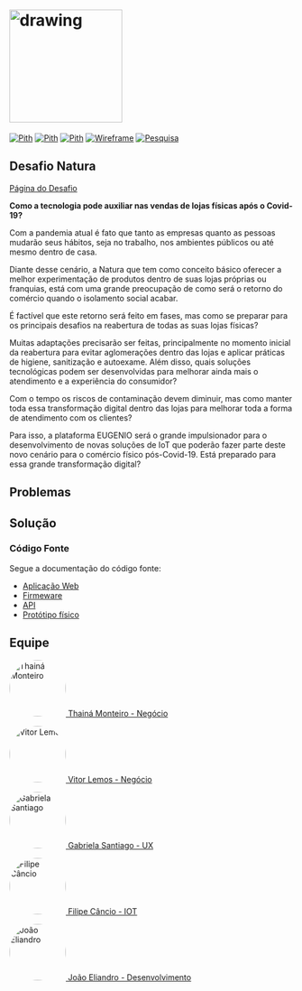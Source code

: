 # <img src="https://www.eugeniochallengehub.io/wp-content/themes/challengehub/img/logo.png" alt="drawing" width="200"/>

[![Pith](https://img.shields.io/badge/pitch-video-media?colorA=ef5350&colorB=d32f2f&style=for-the-badge)](https://github.com/filipecancio/eugenio-challenge)
[![Pith](https://img.shields.io/badge/demo-video-media?colorA=ef5350&colorB=d32f2f&style=for-the-badge)](https://github.com/filipecancio/eugenio-challenge)
[![Pith](https://img.shields.io/badge/pitch-ppt-media?colorA=e9a62a&colorB=e28800&style=for-the-badge)](https://docs.google.com/presentation/d/1QJ209s56Z7jyDzCSVrqD3MBGxHJJTT-_kZ6-s4bfNzA/edit?usp=sharing)
[![Wireframe](https://img.shields.io/badge/wireframe-figma-media?colorA=636363&colorB=3f3f3f&style=for-the-badge)](https://github.com/filipecancio/eugenio-challenge)
[![Pesquisa](https://img.shields.io/badge/pesquisa-notion-media?colorA=636363&colorB=3f3f3f&style=for-the-badge)](https://www.notion.so/Eugenio-Challenge-1c4565855d2740d08456ff7db085fcce)


## Desafio Natura
[Página do Desafio](https://www.eugeniochallengehub.io/)

**Como a tecnologia pode auxiliar nas vendas de lojas físicas após o Covid-19?**

Com a pandemia atual é fato que tanto as empresas quanto as pessoas mudarão seus hábitos, seja no trabalho, nos ambientes públicos ou até mesmo dentro de casa.

Diante desse cenário, a Natura que tem como conceito básico oferecer a melhor experimentação de produtos dentro de suas lojas próprias ou franquias, está com uma grande preocupação de como será o retorno do comércio quando o isolamento social acabar.

É factível que este retorno será feito em fases, mas como se preparar para os principais desafios na reabertura de todas as suas lojas físicas?

Muitas adaptações precisarão ser feitas, principalmente no momento inicial da reabertura para evitar aglomerações dentro das lojas e aplicar práticas de higiene, sanitização e autoexame. Além disso, quais soluções tecnológicas podem ser desenvolvidas para melhorar ainda mais o atendimento e a experiência do consumidor?

Com o tempo os riscos de contaminação devem diminuir, mas como manter toda essa transformação digital dentro das lojas para melhorar toda a forma de atendimento com os clientes?

Para isso, a plataforma EUGENIO será o grande impulsionador para o desenvolvimento de novas soluções de IoT que poderão fazer parte deste novo cenário para o comércio físico pós-Covid-19. Está preparado para essa grande transformação digital?

## Problemas

## Solução

### Código Fonte
Segue a documentação do código fonte:
- [Aplicação Web]()
- [Firmeware]()
- [API]()
- [Protótipo físico]()

## Equipe
[<img src="https://avatars0.githubusercontent.com/u/47891117?s=460&u=1f748e7fdec0b9d42b23f20d70f774031378e9b7&v=4" alt="Thainá Monteiro" width="100" style="border-radius:50%"/> 
Thainá Monteiro - Negócio](https://github.com/thainamonteiro)

[<img src="https://avatars2.githubusercontent.com/u/31148456?s=460&u=bbec9cff52e0bfbe009e0812f9fc73f325135da9&v=4" alt="Vitor Lemos" width="100" style="border-radius:50%"/> 
Vitor Lemos - Negócio](https://github.com/vitorglemos)

[<img src="https://avatars3.githubusercontent.com/u/45946798?s=460&u=c2f0a21b9cd637eab5c63e4fa996e2183cedd200&v=4" alt="Gabriela Santiago" width="100" style="border-radius:50%"/> 
Gabriela Santiago - UX](https://github.com/penguelengue)

[<img src="https://avatars0.githubusercontent.com/u/13178261?s=460&u=82b8e7a2a45c8f829a823fb48bb59506c87fbb61&v=4" alt="Filipe Câncio" width="100" style="border-radius:50%"/> 
Filipe Câncio - IOT](https://github.com/filipecancio)

[<img src="https://avatars1.githubusercontent.com/u/52173525?s=460&u=c5449ff37a66ed39e4b065067492ff63366f7c05&v=4" alt="João Eliandro" width="100" style="border-radius:50%"/> 
João Eliandro - Desenvolvimento](https://github.com/joaoeliandro)
